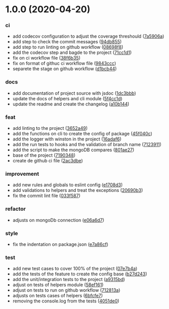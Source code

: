 # 1.0.0 (2020-04-20)


### ci

* add codecov configuration to adjust the coverage threshould ([7a5906a](https://github.com/brunohafonso95/mongo-compare/commit/7a5906a368274a37240db0fc914acb86a16ec397))
* add step to check the commit messages ([94db855](https://github.com/brunohafonso95/mongo-compare/commit/94db8557478f56b0a5122d0243969452d1b50a1c))
* add step to run linting on github workflow ([08698f8](https://github.com/brunohafonso95/mongo-compare/commit/08698f8e236a54706c781684d01773b8a748ed03))
* add the codecov step and bagde to the project ([71cc1d1](https://github.com/brunohafonso95/mongo-compare/commit/71cc1d1f0b5fdee0abe688f0a5a39c77b72109a1))
* fix on ci workflow file ([38f6b35](https://github.com/brunohafonso95/mongo-compare/commit/38f6b355be308cd218b80b8d2efbb43413b1ff37))
* fix on format of githuc ci workflow file ([9843ccc](https://github.com/brunohafonso95/mongo-compare/commit/9843cccfde34f9b5d5eecb1fe52cf522124fa882))
* separete the stage on github workflow ([d1bcb44](https://github.com/brunohafonso95/mongo-compare/commit/d1bcb441c42194c98dda1a3b62c6b4d1c1e87dba))

### docs

* add documentation of project source with jsdoc ([1dc3bbb](https://github.com/brunohafonso95/mongo-compare/commit/1dc3bbb9816e82ee6ada3b65393b0172113f86ab))
* update the docs of helpers and cli module ([5f4cc1d](https://github.com/brunohafonso95/mongo-compare/commit/5f4cc1d86e6b9b79e7967bf197cde3efa8c51768))
* update the readme and create the changelog ([a10b144](https://github.com/brunohafonso95/mongo-compare/commit/a10b1446a50d12c8726e2e027bec7eaf2add0f00))

### feat

* add linting to the project ([3652a49](https://github.com/brunohafonso95/mongo-compare/commit/3652a4992ba3290e4fcba2434fc23bca62a6609b))
* add the functions on cli to create the config of package ([45f040c](https://github.com/brunohafonso95/mongo-compare/commit/45f040ce5471753abb90a408e9b6fcfc6a8576d2))
* add the logger with winston in the project ([16adaf6](https://github.com/brunohafonso95/mongo-compare/commit/16adaf65085bee5bd360876bae0cb05a14e274fb))
* add the run tests to hooks and the validation of branch name ([7123911](https://github.com/brunohafonso95/mongo-compare/commit/7123911cd5b425ca930b0f5d902a00e0bbea7a78))
* add the script to make the mongoDB compares ([801ae27](https://github.com/brunohafonso95/mongo-compare/commit/801ae2712e774364150eedb44b6321497510b46b))
* base of the project ([7190348](https://github.com/brunohafonso95/mongo-compare/commit/7190348643498aee56fa9edebd39fb541ea12640))
* create de github ci file ([2ac3dbe](https://github.com/brunohafonso95/mongo-compare/commit/2ac3dbe54af537e13cbd565d3366a77565494a3f))

### improvement

* add new rules and globals to eslint config ([e1708d3](https://github.com/brunohafonso95/mongo-compare/commit/e1708d302196a80e783316bc884d626a779e3b1d))
* add validations to helpers and treat the exceptions ([20690b3](https://github.com/brunohafonso95/mongo-compare/commit/20690b30d607ec8070c405446d17cde71dfce297))
* fix the commit lint file ([033f587](https://github.com/brunohafonso95/mongo-compare/commit/033f5871becc97be56642b6a5881f59a3b9ba3dd))

### refactor

* adjusts on mongoDb connection ([e06a6d7](https://github.com/brunohafonso95/mongo-compare/commit/e06a6d7f621a2b2c018d60a552607f4a5542fc1e))

### style

* fix the indentation on package.json ([e7a86cf](https://github.com/brunohafonso95/mongo-compare/commit/e7a86cf6bb205802055d0ff912bb96756e16dd20))

### test

* add new test cases to cover 100% of the project ([07e7b4a](https://github.com/brunohafonso95/mongo-compare/commit/07e7b4ad0dedbc62f970af11b20124959ac5bb28))
* add the tests of the feature to create the config base ([b27d243](https://github.com/brunohafonso95/mongo-compare/commit/b27d2438998f3a5eabfce2e631c80085da7d832f))
* add the unit/integration tests to the project ([a9315bd](https://github.com/brunohafonso95/mongo-compare/commit/a9315bdb4ef50c58ff9562141de0be81eb973711))
* adjust on tests of helpers module ([58ef161](https://github.com/brunohafonso95/mongo-compare/commit/58ef1612fcf56641808daf5ca42c28639b683ca6))
* adjust on tests to run on github workflow ([712813a](https://github.com/brunohafonso95/mongo-compare/commit/712813aded5d166f5a702d0038fa9e74068ced51))
* adjusts on tests cases of helpers ([6bfcfe7](https://github.com/brunohafonso95/mongo-compare/commit/6bfcfe792946215953a05b2a175105279b62a776))
* removing the console.log from the tests ([4051de0](https://github.com/brunohafonso95/mongo-compare/commit/4051de0abc09537f42a21b79ca69e88a7fbbcaa3))



